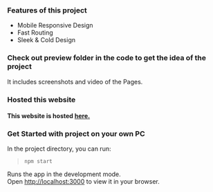 ### Features of this project

- Mobile Responsive Design
- Fast Routing
- Sleek & Cold Design



### Check out preview folder in the code to get the idea of the project 

It includes screenshots and video of the Pages. 



### Hosted this website

#### This website is hosted [here.](http://logoipsum12.tk)

### Get Started with project on your own PC

In the project directory, you can run:

> `npm start`

Runs the app in the development mode.\
Open [http://localhost:3000](http://localhost:3000) to view it in your browser.


